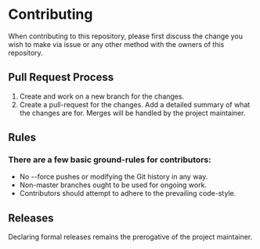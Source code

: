 # Contributing

When contributing to this repository, please first discuss the change you wish to make via issue or any other method with the owners of this repository. 


## Pull Request Process

1. Create and work on a new branch for the changes.
1. Create a pull-request for the changes. Add a detailed summary of what the changes are for. Merges will be handled by the project maintainer.
   
## Rules

### There are a few basic ground-rules for contributors:

- No --force pushes or modifying the Git history in any way.
- Non-master branches ought to be used for ongoing work.
- Contributors should attempt to adhere to the prevailing code-style.

## Releases

Declaring formal releases remains the prerogative of the project maintainer.
